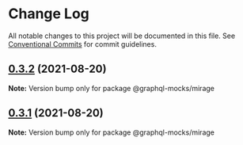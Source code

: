 # Change Log

All notable changes to this project will be documented in this file.
See [Conventional Commits](https://conventionalcommits.org) for commit guidelines.

## [0.3.2](https://github.com/graphql-mocks/graphql-mocks/compare/@graphql-mocks/mirage@0.2.0...@graphql-mocks/mirage@0.3.2) (2021-08-20)

**Note:** Version bump only for package @graphql-mocks/mirage





## [0.3.1](https://github.com/graphql-mocks/graphql-mocks/compare/@graphql-mocks/mirage@0.2.0...@graphql-mocks/mirage@0.3.1) (2021-08-20)

**Note:** Version bump only for package @graphql-mocks/mirage
